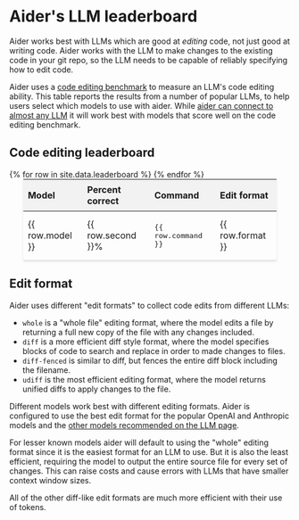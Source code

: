 
# Aider's LLM leaderboard

Aider works best with LLMs which are good at *editing* code, not just good at writing
code.
Aider works with the LLM to make changes to the existing code in your git repo,
so the LLM needs to be capable of reliably specifying how to edit code.

Aider uses a
[code editing benchmark](https://aider.chat/docs/benchmarks.html#the-benchmark)
to measure an LLM's code editing ability.
This table reports the results from a number of popular LLMs,
to help users select which models to use with aider.
While [aider can connect to almost any LLM](https://aider.chat/docs/llms.html)
it will work best with models that score well on the code editing benchmark.

## Code editing leaderboard

<table style="width: 90%; max-width: 800px; margin: auto; border-collapse: collapse; box-shadow: 0 2px 4px rgba(0,0,0,0.1);">
  <thead style="background-color: #f2f2f2;">
    <tr>
      <th style="padding: 8px; text-align: left;">Model</th>
      <th style="padding: 8px; text-align: left;">Percent correct</th>
      <th style="padding: 8px; text-align: left;">Command</th>
      <th style="padding: 8px; text-align: left;">Edit format</th>
    </tr>
  </thead>
  <tbody>
    {% for row in site.data.leaderboard %}
      <tr style="border-bottom: 1px solid #ddd;">
        <td style="padding: 8px;">{{ row.model }}</td>
        <td style="padding: 8px;">{{ row.second }}%</td>
        <td style="padding: 8px;"><pre style="overflow-x: auto; white-space: pre-wrap;">{{ row.command }}</pre></td>
        <td style="padding: 8px;">{{ row.format }}</td>
      </tr>
    {% endfor %}
  </tbody>
</table>


## Edit format


Aider uses different "edit formats" to collect code edits from different LLMs:

- `whole` is a "whole file" editing format, where the model edits a file by returning a full new copy of the file with any changes included.
- `diff` is a more efficient diff style format, where the model specifies blocks of code to search and replace in order to made changes to files.
- `diff-fenced` is similar to diff, but fences the entire diff block including the filename.
- `udiff` is the most efficient editing format, where the model returns unified diffs to apply changes to the file.

Different models work best with different editing formats.
Aider is configured to use the best edit format for the popular OpenAI and Anthropic models
and the [other models recommended on the LLM page](https://aider.chat/docs/llms.html).

For lesser known models aider will default to using the "whole" editing format
since it is the easiest format for an LLM to use.
But it is also the least efficient, requiring the model to output the
entire source file for every set of changes.
This can raise costs and cause errors with LLMs that have smaller
context window sizes.

All of the other diff-like edit formats are much more efficient with their use of tokens.


